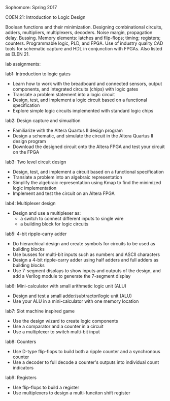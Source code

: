 Sophomore: Spring 2017

COEN 21: Introduction to Logic Design

Boolean functions and their minimization. Designing combinational circuits, adders, multipliers, multiplexers, decoders. Noise margin, propagation delay. Bussing. Memory elements: latches and flip-flops; timing; registers; counters. Programmable logic, PLD, and FPGA. Use of industry quality CAD tools for schematic capture and HDL in conjunction with FPGAs. Also listed as ELEN 21.

lab assignments:

lab1: Introduction to logic gates
- Learn how to work with the breadboard and connected sensors, output components, and integrated circuits (chips) with logic gates
- Translate a problem statement into a logic circuit
- Design, test, and implement a logic circuit based on a functional specification
- Explore simple logic circuits implemented with standard logic chips

lab2: Design capture and simualtion
- Familiarize with the Altera Quartus II design program
- Design a schematic, and simulate the circuit in the Altera Quartus II design program
- Download the designed circuit onto the Altera FPGA and test your circuit on the FPGA

lab3: Two level circuit design
- Design, test, and implement a circuit based on a functional specification
- Translate a problem into an algebraic representation
- Simplify the algebraic representation using Kmap to find the minimized logic implementation
- Implement and test the circuit on an Altera FPGA

lab4: Multiplexer design
- Design and use a multiplexer as:
  - a switch to connect different inputs to single wire
  - a building block for logic circuits
  
lab5: 4-bit ripple-carry adder
- Do hierarchical design and create symbols for circuits to be used as building blocks
- Use busses for multi-bit inputs such as numbers and ASCII characters
- Design a 4-bit ripple-carry adder using half adders and full adders as building blocks
- Use 7-segment displays to show inputs and outputs of the design, and add a Verilog module to generate the 7-segment display

lab6: Mini-calculator with small arithmetic logic unit (ALU)
- Design and test a small adder/subtractor/logic unit (ALU)
- Use your ALU in a mini-calculator with one memory location

lab7: Slot machine inspired game
- Use the design wizard to create logic components
- Use a comparator and a counter in a circuit
- Use a multiplexer to switch multi-bit input

lab8: Counters
- Use D-type flip-flops to build both a ripple counter and a synchronous counter
- Use a decoder to full decode a counter's outputs into individual count indicators

lab9: Registers
- Use flip-flops to build a register
- Use multiplexers to design a multi-funciton shift register
